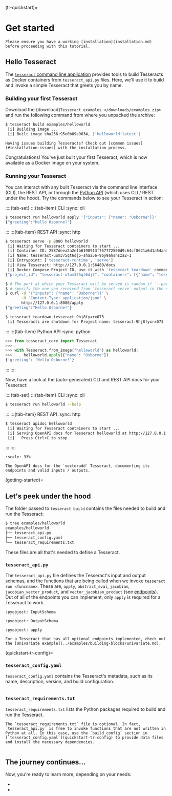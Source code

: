 (tr-quickstart)=
# Get started

```{note}
Please ensure you have a working [installation](installation.md) before proceeding with this tutorial.
```

## Hello Tesseract

The [`tesseract` command line application](../api/tesseract-cli.md) provides tools to build Tesseracts as Docker containers from ``tesseract_api.py`` files. Here, we'll use it to build and invoke a simple Tesseract that greets you by name.

### Building your first Tesseract

Download the {download}`Tesseract examples </downloads/examples.zip>` and run the following command from where you unpacked the archive:

```bash
$ tesseract build examples/helloworld
 [i] Building image ...
 [i] Built image sha256:95e0b89e9634, ['helloworld:latest']
```

```{tip}
Having issues building Tesseracts? Check out [common issues](#installation-issues) with the installation process.
```

Congratulations! You've just built your first Tesseract, which is now available as a Docker image on your system.

### Running your Tesseract

You can interact with any built Tesseract via the command line interface (CLI), the REST API, or through the [Python API](../api/tesseract-api.md) (which uses CLI / REST under the hood). Try the commands below to see your Tesseract in action:

::::{tab-set}
:::{tab-item} CLI
:sync: cli
```bash
$ tesseract run helloworld apply '{"inputs": {"name": "Osborne"}}'
{"greeting":"Hello Osborne!"}
```
:::
:::{tab-item} REST API
:sync: http
```bash
$ tesseract serve -p 8080 helloworld
 [i] Waiting for Tesseract containers to start ...
 [i] Container ID: 2587deea2a2efb6198913f757772560d9c64cf8621a6d1a54aa3333a7b4bcf62
 [i] Name: tesseract-uum375qt6dj5-sha256-9by9ahsnsza2-1
 [i] Entrypoint: ['tesseract-runtime', 'serve']
 [i] View Tesseract: http://127.0.0.1:56489/docs
 [i] Docker Compose Project ID, use it with 'tesseract teardown' command: tesseract-u7um375qt6dj5
{"project_id": "tesseract-u7um375qt6dj5", "containers": [{"name": "tesseract-uum375qt6dj5-sha256-9by9ahsnsza2-1", "port": "8080"}]}%

$ # The port at which your Tesseract will be served is random if `--port` is not specified;
$ # specify the one you received from `tesseract serve` output in the next command.
$ curl -d '{"inputs": {"name": "Osborne"}}' \
       -H "Content-Type: application/json" \
       http://127.0.0.1:8080/apply
{"greeting":"Hello Osborne!"}

$ tesseract teardown tesseract-9hj8fyxrx073
 [i] Tesseracts are shutdown for Project name: tesseract-9hj8fyxrx073
```
:::
:::{tab-item} Python API
:sync: python
```python
>>> from tesseract_core import Tesseract
>>>
>>> with Tesseract.from_image("helloworld") as helloworld:
>>>     helloworld.apply({"name": "Osborne"})
{'greeting': 'Hello Osborne!'}
```
:::
::::

Now, have a look at the (auto-generated) CLI and REST API docs for your Tesseract:

::::{tab-set}
:::{tab-item} CLI
:sync: cli
```bash
$ tesseract run helloworld --help
```
:::
:::{tab-item} REST API
:sync: http
```bash
$ tesseract apidoc helloworld
 [i] Waiting for Tesseract containers to start ...
 [i] Serving OpenAPI docs for Tesseract helloworld at http://127.0.0.1:59569/docs
 [i]   Press Ctrl+C to stop
```
:::
::::

```{figure} /img/apidoc-screenshot.png
:scale: 33%

The OpenAPI docs for the `vectoradd` Tesseract, documenting its endpoints and valid inputs / outputs.
```
(getting-started)=
## Let's peek under the hood

The folder passed to `tesseract build` contains the files needed to build and run the Tesseract:

```bash
$ tree examples/helloworld
examples/helloworld
├── tesseract_api.py
├── tesseract_config.yaml
└── tesseract_requirements.txt
```

These files are all that's needed to define a Tesseract.

### `tesseract_api.py`

 The `tesseract_api.py` file defines the Tesseract's input and output schemas, and the functions that are being called when we invoke `tesseract run <funcname>`. These are,
 `apply`, `abstract_eval`, `jacobian`, `jacobian_vector_product`, and `vector_jacobian_product` (see [endpoints](../api/endpoints.md)). Out of all of the endpoints you
 can implement, only `apply` is required for a Tesseract to work.

```{literalinclude} ../../../examples/helloworld/tesseract_api.py
:pyobject: InputSchema
```

```{literalinclude} ../../../examples/helloworld/tesseract_api.py
:pyobject: OutputSchema
```

```{literalinclude} ../../../examples/helloworld/tesseract_api.py
:pyobject: apply
```

```{tip}
For a Tesseract that has all optional endpoints implemented, check out the [Univariate example](../examples/building-blocks/univariate.md).
```

(quickstart-tr-config)=
### `tesseract_config.yaml`

`tesseract_config.yaml` contains the Tesseract's metadata, such as its name, description, version, and build configuration.

```{literalinclude} ../../../examples/helloworld/tesseract_config.yaml
```

### `tesseract_requirements.txt`

`tesseract_requirements.txt` lists the Python packages required to build and run the Tesseract.

```{note}
The `tesseract_requirements.txt` file is optional. In fact, `tesseract_api.py` is free to invoke functions that are not written in Python at all. In this case, use the `build_config` section in [`tesseract_config.yaml`](quickstart-tr-config) to provide data files and install the necessary dependencies.
```

```{literalinclude} ../../../examples/helloworld/tesseract_requirements.txt
```


## The journey continues...

Now, you're ready to learn more, depending on your needs:

- [](../creating-tesseracts/create.md)
- [](../using-tesseracts/use.md)
